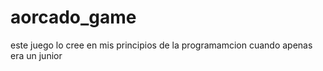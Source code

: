 # aorcado_game
este juego lo cree en mis principios de la programamcion cuando apenas era un junior
